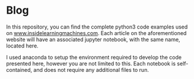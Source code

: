 # Blog

In this repository, you can find the complete python3 code examples used on www.insidelearningmachines.com. Each article on the aforementioned website will have an associated jupyter notebook, with the same name, located here. 

I used anaconda to setup the environment required to develop the code presented here, however you are not limited to this. Each notebook is self-contained, and does not require any additional files to run. 
